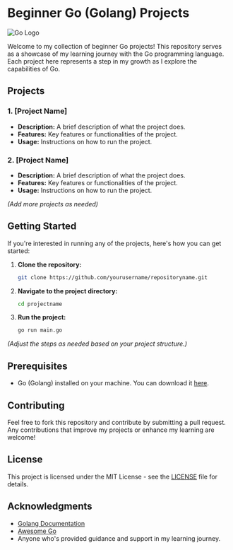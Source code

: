 # Beginner Go (Golang) Projects

![Go Logo](https://golang.org/lib/godoc/images/go-logo-blue.svg)

Welcome to my collection of beginner Go projects! This repository serves as a showcase of my learning journey with the Go programming language. Each project here represents a step in my growth as I explore the capabilities of Go.

## Projects

### 1. [Project Name]
- **Description:** A brief description of what the project does.
- **Features:** Key features or functionalities of the project.
- **Usage:** Instructions on how to run the project.

### 2. [Project Name]
- **Description:** A brief description of what the project does.
- **Features:** Key features or functionalities of the project.
- **Usage:** Instructions on how to run the project.

*(Add more projects as needed)*

## Getting Started

If you're interested in running any of the projects, here's how you can get started:

1. **Clone the repository:**
   ```bash
   git clone https://github.com/yourusername/repositoryname.git
   ```
   
2. **Navigate to the project directory:**
   ```bash
   cd projectname
   ```

3. **Run the project:**
   ```bash
   go run main.go
   ```

*(Adjust the steps as needed based on your project structure.)*

## Prerequisites

- Go (Golang) installed on your machine. You can download it [here](https://golang.org/dl/).

## Contributing

Feel free to fork this repository and contribute by submitting a pull request. Any contributions that improve my projects or enhance my learning are welcome!

## License

This project is licensed under the MIT License - see the [LICENSE](LICENSE) file for details.

## Acknowledgments

- [Golang Documentation](https://golang.org/doc/)
- [Awesome Go](https://awesome-go.com/)
- Anyone who's provided guidance and support in my learning journey.
